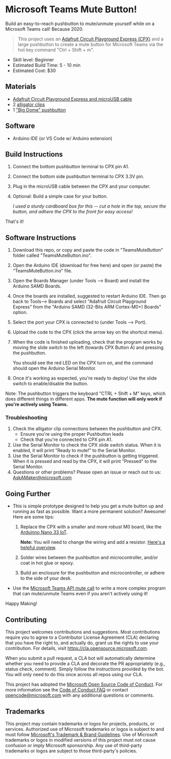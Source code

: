 # Microsoft Teams Mute Button!

Build an easy-to-reach pushbutton to mute/unmute yourself while on a Microsoft Teams call! Because 2020.

> This project uses an [Adafruit Circuit Playground Express (CPX)](https://www.adafruit.com/product/3333) and a large pushbutton to create a mute button for Microsoft Teams via the hot key command "Ctrl + Shift + m".

* Skill level: Beginner
* Estimated Build Time: 5 - 10 min
* Estimated Cost: $30

## Materials
* [Adafruit Circuit Playground Express and microUSB cable](https://www.adafruit.com/product/3517)
* 2 [alligator clips](https://www.adafruit.com/product/1008)
* 1 ["Big Dome" pushbutton](https://www.gravitech.us/bigdopubured.html)

## Software
* Arduino IDE (or VS Code w/ Arduino extension)

## Build Instructions
1. Connect the bottom pushbutton terminal to CPX pin A1.
2. Connect the bottom side pushbutton terminal to CPX 3.3V pin.
3. Plug in the microUSB cable between the CPX and your computer.
4. Optional: Build a simple case for your button. 

    *I used a sturdy cardboard box for this -- cut a hole in the top, secure the button, and adhere the CPX to the front for easy access!*

That's it! 

## Software Instructions
1. Download this repo, or copy and paste the code in "TeamsMuteButton" folder called "TeamsMuteButton.ino".
1. Open the Arduino IDE (download for free here) and open (or paste) the "TeamsMuteButton.ino" file.
1. Open the Boards Manager (under Tools --> Board) and install the Arduino SAMD Boards.
1. Once the boards are installed, suggested to restart Arduino IDE. Then go back to Tools--> Boards and select "Adafruit Circuit Playground Express" from the "Arduino SAMD (32-Bits ARM Cortex-M0+) Boards" option.
1. Select the port your CPX is connected to (under Tools --> Port).
1. Upload the code to the CPX (click the arrow key on the shortcut menu).
1. When the code is finished uploading, check that the program works by moving the slide switch to the left (towards CPX Button A) and pressing the pushbutton.
    
    You should see the red LED on the CPX turn on, and the command should open the Arduino Serial Monitor.

1. Once it's working as expected, you're ready to deploy! Use the slide switch to enable/disable the button.

Note: The pushbutton triggers the keyboard "CTRL + Shift + M" keys, which does different things in different apps. **The mute function will only work if you're actively using Teams.**

### Troubleshooting
1. Check the alligator clip connections between the pushbutton and CPX. 
    * Ensure you're using the proper Pushbutton leads
    * Check that you're connected to CPX pin A1.
1. Use the Serial Monitor to check the CPX slide switch status. When it is enabled, it will print "Ready to mute!" to the Serial Monitor.
1. Use the Serial Monitor to check if the pushbutton is getting triggered. When it is pressed and read by the CPX, it will print "Pressed" to the Serial Monitor.
1. Questions or other problems? Please open an issue or reach out to us: AskAMaker@microsoft.com


## Going Further
* This is simple prototype designed to help you get a mute button up and running as fast as possible. Want a more permanent solution? Awesome! Here are some tips:
    
    1.  Replace the CPX with a smaller and more robust M0 board, like the [Arduinno Nano 33 IoT](https://store.arduino.cc/usa/nano-33-iot).
        
        **Note:** You will need to change the wiring  and add a resistor. [Here's a helpful overview](https://www.arduino.cc/en/tutorial/pushbutton).

    1. Solder wires between the pushbutton and microcontroller, and/or coat in hot glue or epoxy.
    1. Build an enclosure for the pushbutton and microcontroller, or adhere to the side of your desk.

* Use the [Microsoft Teams API mute call](https://docs.microsoft.com/en-us/graph/api/call-mute?view=graph-rest-1.0&tabs=http) to write a more complex program that can mute/unmute Teams even if you aren't actively using it!


Happy Making!

## Contributing

This project welcomes contributions and suggestions.  Most contributions require you to agree to a
Contributor License Agreement (CLA) declaring that you have the right to, and actually do, grant us
the rights to use your contribution. For details, visit https://cla.opensource.microsoft.com.

When you submit a pull request, a CLA bot will automatically determine whether you need to provide
a CLA and decorate the PR appropriately (e.g., status check, comment). Simply follow the instructions
provided by the bot. You will only need to do this once across all repos using our CLA.

This project has adopted the [Microsoft Open Source Code of Conduct](https://opensource.microsoft.com/codeofconduct/).
For more information see the [Code of Conduct FAQ](https://opensource.microsoft.com/codeofconduct/faq/) or
contact [opencode@microsoft.com](mailto:opencode@microsoft.com) with any additional questions or comments.

## Trademarks

This project may contain trademarks or logos for projects, products, or services. Authorized use of Microsoft 
trademarks or logos is subject to and must follow 
[Microsoft's Trademark & Brand Guidelines](https://www.microsoft.com/en-us/legal/intellectualproperty/trademarks/usage/general).
Use of Microsoft trademarks or logos in modified versions of this project must not cause confusion or imply Microsoft sponsorship.
Any use of third-party trademarks or logos are subject to those third-party's policies.
